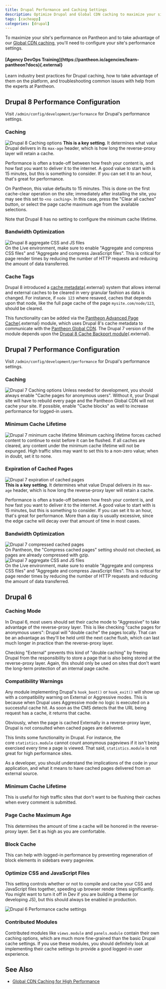 ```yaml
---
title: Drupal Performance and Caching Settings
description: Optimize Drupal and Global CDN caching to maximize your site's performance.
tags: [cacheapp]
categories: [drupal]
---
```

To maximize your site's performance on Pantheon and to take advantage of our [Global CDN caching](/docs/global-cdn-caching/), you'll need to configure your site's performance settings.

<div class="enablement">
  <h4 class="info" markdown="1">[Agency DevOps Training](https://pantheon.io/agencies/learn-pantheon?docs){.external}</h4>
  <p>Learn industry best practices for Drupal caching, how to take advantage of them on the platform, and troubleshooting common issues with help from the experts at Pantheon.</p>
</div>

## Drupal 8 Performance Configuration

Visit `/admin/config/development/performance` for Drupal's performance settings.

### Caching
![Drupal 8 Caching options](/source/docs/assets/images/d8-cache-config.png)
**This is a key setting**. It determines what value Drupal delivers in its `max-age` header, which is how long the reverse-proxy layer will retain a cache.

Performance is often a trade-off between how fresh your content is, and how fast you want to deliver it to the internet. A good value to start with is 15 minutes, but this is something to consider. If you can set it to an hour, that's great for performance.

On Pantheon, this value defaults to 15 minutes. This is done on the first cache-clear operation on the site; immediately after installing the site, you may see this set to `<no caching>`. In this case, press the "Clear all caches" button, or select the page cache maximum age from the available selections.

Note that Drupal 8 has no setting to configure the minimum cache lifetime.

### Bandwidth Optimization
 ![Drupal 8 aggregate CSS and JS files](/source/docs/assets/images/d8-aggregate-css-js.png)<br />
On the Live environment, make sure to enable "Aggregate and compress CSS files" and "Aggregate and compress JavaScript files". This is critical for page render times by reducing the number of HTTP requests and reducing the amount of data transferred.

### Cache Tags
Drupal 8 introduced a [cache metadata](https://www.drupal.org/docs/8/api/cache-api/cache-api){.external} system that allows internal and external caches to be cleared in very granular fashion as data is changed. For instance, if `node 123` where resaved, caches that depends upon that node, like the full page cache of the page `mysite.com/node/123`, should be cleared.

This functionality can be added via the [Pantheon Advanced Page Cache](https://www.drupal.org/project/pantheon_advanced_page_cache){.external} module, which uses Drupal 8's cache metadata to communicate with the [Pantheon Global CDN](/docs/global-cdn/). The Drupal 7 version of the module depends upon the [Drupal 8 Cache Backport module](https://www.drupal.org/project/d8cache){.external}.

## Drupal 7 Performance Configuration

Visit `/admin/config/development/performance` for Drupal's performance settings.

### Caching
![Drupal 7 Caching options](/source/docs/assets/images/d7-cache-config.png)
Unless needed for development, you should always enable "Cache pages for anonymous users". Without it, your Drupal site will have to rebuild every page and the Pantheon Global CDN will not cache your site. If possible, enable "Cache blocks" as well to increase performance for logged-in users.

### Minimum Cache Lifetime
![Drupal 7 minimum cache lifetime](/source/docs/assets/images/d7-min-cache-lifetime.png)
Minimum caching lifetime forces cached content to continue to exist before it can be flushed. If all caches are cleared, any content under the minimum cache lifetime will not be expunged. High traffic sites may want to set this to a non-zero value; when in doubt, set it to none.

### Expiration of Cached Pages
 ![Drupal 7 expiration of cached pages](/source/docs/assets/images/exp-cached-pages.png)<br />
**This is a key setting**. It determines what value Drupal delivers in its `max-age` header, which is how long the reverse-proxy layer will retain a cache.

Performance is often a trade-off between how fresh your content is, and how fast you want to deliver it to the internet. A good value to start with is 15 minutes, but this is something to consider. If you can set it to an hour, that's great for performance. More than a day is usually excessive, since the edge cache will decay over that amount of time in most cases.

### Bandwidth Optimization
 ![Drupal 7 compressed cached pages](/source/docs/assets/images/compress-cached-pages.png)<br />
On Pantheon, the "Compress cached pages" setting should not checked, as pages are already compressed with gzip.  <br />
 ![Drupal 7 aggregate CSS and JS files](/source/docs/assets/images/aggregate-css-js.png)<br />
On the Live environment, make sure to enable "Aggregate and compress CSS files" and "Aggregate and compress JavaScript files". This is critical for page render times by reducing the number of HTTP requests and reducing the amount of data transferred.

## Drupal 6

### Caching Mode

In Drupal 6, most users should set their cache mode to "Aggressive" to take advantage of the reverse-proxy layer. This is like checking "cache pages for anonymous users": Drupal will "double cache" the pages locally. That can be an advantage as they'll be held until the next cache flush, which can last much longer in practice than the reverse-proxy layer.

Checking "External" prevents this kind of "double caching" by freeing Drupal from the responsibility to store a page that is also being stored at the reverse-proxy layer. Again, this should only be used on sites that don't want the long-term protection of an internal page cache.

### Compatibility Warnings
Any module implementing Drupal's `hook_boot()` or `hook_exit()` will show up with a compatibility warning on External or Aggressive modes. This is because when Drupal uses Aggressive mode no logic is executed on a successful cache hit. As soon as the CMS detects that the URL being request has a cache, it returns that cache.

Obviously, when the page is cached Externally in a reverse-proxy layer, Drupal is not consulted when cached pages are delivered.

This limits some functionality in Drupal. For instance, the core `statistics.module` cannot count anonymous pageviews if it isn't being exercised every time a page is viewed. That said, `statistics.module` is not great for high performance sites.

As a developer, you should understand the implications of the code in your application, and what it means to have cached pages delivered from an external source.

### Minimum Cache Lifetime

This is useful for high traffic sites that don't want to be flushing their caches when every comment is submitted.

### Page Cache Maximum Age

This determines the amount of time a cache will be honored in the reverse-proxy layer. Set it as high as you are comfortable.

### Block Cache

This can help with logged-in performance by preventing regeneration of block elements in sidebars every pageview.

### Optimize CSS and JavaScript Files

This setting controls whether or not to compile and cache your CSS and JavaScript files together, speeding up browser render times significantly. You might want to turn it off in Dev if you are building a theme (or developing JS), but this should always be enabled in production.

![Drupal 6 Performance cache settings](/source/docs/assets/images/page-cache-module-config.png)

### Contributed Modules

Contributed modules like `views.module` and `panels.module` contain their own caching options, which are much more fine-grained than the basic Drupal cache settings. If you use these modules, you should definitely look at implementing their cache settings to provide a good logged-in user experience.

## See Also
- [Global CDN Caching for High Performance](/docs/global-cdn-caching/)
